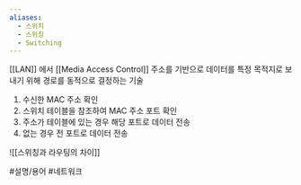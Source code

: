 ```yaml
---
aliases:
  - 스위치
  - 스위칭
  - Switching
---
```

[[LAN]] 에서 [[Media Access Control]] 주소를 기반으로 데이터를 특정 목적지로 보내기 위해 경로를 동적으로 결정하는 기술

1. 수신한 MAC 주소 확인
2. 스위치 테이블을 참조하여 MAC 주소 포트 확인
3. 주소가 테이블에 있는 경우 해당 포트로 데이터 전송
4. 없는 경우 전 포트로 데이터 전송

![[스위칭과 라우팅의 차이]]

#설명/용어 #네트워크 